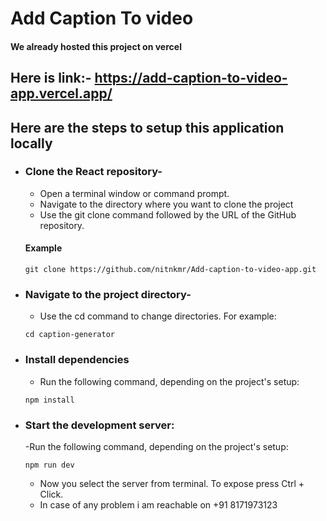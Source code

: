 # Add Caption To video

#### We already hosted this project on vercel

## Here is link:- https://add-caption-to-video-app.vercel.app/

## Here are the steps to setup this application locally

- ### Clone the React repository-

  - Open a terminal window or command prompt.
  - Navigate to the directory where you want to clone the project
  - Use the git clone command followed by the URL of the GitHub repository.

  #### Example

  ```
  git clone https://github.com/nitnkmr/Add-caption-to-video-app.git
  ```

- ### Navigate to the project directory-

  - Use the cd command to change directories. For example:

  ```
  cd caption-generator

  ```

- ### Install dependencies
  - Run the following command, depending on the project's setup:
  ```
  npm install
  ```
- ### Start the development server:
  -Run the following command, depending on the project's setup:
  ```
  npm run dev
  ```
  - Now you select the server from terminal. To expose press Ctrl + Click.
  - In case of any problem i am reachable on +91 8171973123